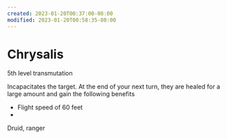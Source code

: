 ```yaml
---
created: 2023-01-20T00:37:00-08:00
modified: 2023-01-20T00:58:35-08:00
---
```


# Chrysalis

5th level transmutation

Incapacitates the target. At the end of your next turn, they are healed for a large amount and gain the following benefits
* Flight speed of 60 feet
* 

Druid, ranger
